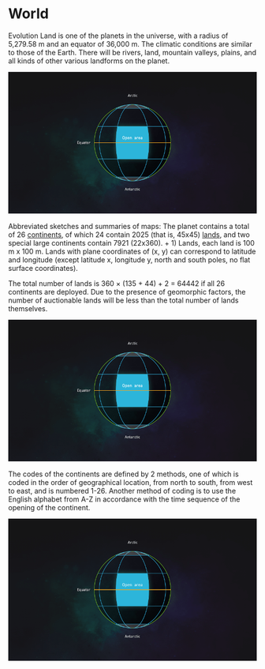 # World

Evolution Land is one of the planets in the universe, with a radius of 5,279.58 m and an equator of 36,000 m. The climatic conditions are similar to those of the Earth. There will be rivers, land, mountain valleys, plains, and all kinds of other various landforms on the planet.

![The Evolution Land continents from planet view](../../.gitbook/assets/continent1%20%283%29%20%285%29.png)

Abbreviated sketches and summaries of maps: The planet contains a total of 26 [continents](continent.md), of which 24 contain 2025 \(that is, 45x45\) [lands](land.md), and two special large continents contain 7921 \(22x360\). + 1\) Lands, each land is 100 m x 100 m. Lands with plane coordinates of \(x, y\) can correspond to latitude and longitude \(except latitude x, longitude y, north and south poles, no flat surface coordinates\).

The total number of lands is 360 × \(135 + 44\) + 2 = 64442 if all 26 continents are deployed. Due to the presence of geomorphic factors, the number of auctionable lands will be less than the total number of lands themselves.

![The plane of view of the Evolution Land&apos;s continent](../../.gitbook/assets/continent1%20%283%29.png)

The codes of the continents are defined by 2 methods, one of which is coded in the order of geographical location, from north to south, from west to east, and is numbered 1-26. Another method of coding is to use the English alphabet from A-Z in accordance with the time sequence of the opening of the continent.

![The distribution and design of the continent A&#x2019;s lands on Evolution land](../../.gitbook/assets/continent1%20%283%29%20%284%29.png)

